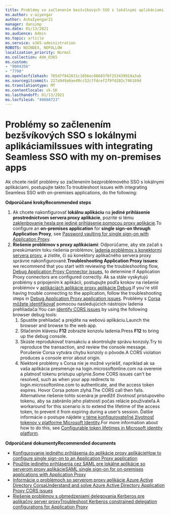 ```yaml
---
title: Problémy so začlenením bezšvíkových SSO s lokálnymi aplikáciami
ms.author: v-aiyengar
author: AshaIyengar21
manager: dansimp
ms.date: 01/13/2021
ms.audience: Admin
ms.topic: article
ms.service: o365-administration
ROBOTS: NOINDEX, NOFOLLOW
localization_priority: Normal
ms.collection: Adm_O365
ms.custom:
- "9004356"
- "7798"
ms.openlocfilehash: 785d7f842031c1056ec6868376f253439919a3ab
ms.sourcegitcommit: 227a949a6ae49cc52c7fdcef2f9fd202c746169d
ms.translationtype: MT
ms.contentlocale: sk-SK
ms.lasthandoff: 01/13/2021
ms.locfileid: "49868723"
---
```

# <a name="issues-with-integrating-seamless-sso-with-my-on-premises-apps"></a><span data-ttu-id="ab27b-102">Problémy so začlenením bezšvíkových SSO s lokálnymi aplikáciami</span><span class="sxs-lookup"><span data-stu-id="ab27b-102">Issues with integrating Seamless SSO with my on-premises apps</span></span>

<span data-ttu-id="ab27b-103">Ak chcete riešiť problémy so začlenením bezproblémového SSO s lokálnymi aplikáciami, postupujte takto:</span><span class="sxs-lookup"><span data-stu-id="ab27b-103">To troubleshoot issues with integrating Seamless SSO with on-premises applications, do the following:</span></span>

<span data-ttu-id="ab27b-104">**Odporúčané kroky**</span><span class="sxs-lookup"><span data-stu-id="ab27b-104">**Recommended steps**</span></span>

1. <span data-ttu-id="ab27b-105">Ak chcete nakonfigurovať **lokálnu aplikáciu** na **jediné prihlásenie prostredníctvom servera proxy aplikácie**, pozrite si tému [zaklenbovanie hesla pre jediné prihlásenie pomocou proxy aplikácie](https://docs.microsoft.com/azure/active-directory/manage-apps/application-proxy-configure-single-sign-on-password-vaulting).</span><span class="sxs-lookup"><span data-stu-id="ab27b-105">To configure an **on-premises application** for **single sign-on through Application Proxy**, see [Password vaulting for single sign-on with Application Proxy](https://docs.microsoft.com/azure/active-directory/manage-apps/application-proxy-configure-single-sign-on-password-vaulting).</span></span>
1. <span data-ttu-id="ab27b-106">**Riešenie problémov s proxy aplikáciami**: Odporúčame, aby ste začali s preskúmaním toku riešenia problémov, [ladenia problémov s konektormi servera proxy](https://docs.microsoft.com/azure/active-directory/manage-apps/application-proxy-debug-connectors), a zistite, či sú konektory aplikačného servera proxy správne nakonfigurované.</span><span class="sxs-lookup"><span data-stu-id="ab27b-106">**Troubleshooting Application Proxy issues**: we recommend that you start with reviewing the troubleshooting flow, [Debug Application Proxy Connector issues](https://docs.microsoft.com/azure/active-directory/manage-apps/application-proxy-debug-connectors), to determine if Application Proxy connectors are configured correctly.</span></span> <span data-ttu-id="ab27b-107">Ak sa stále vyskytujú problémy s pripojením k aplikácii, postupujte podľa krokov na riešenie problémov v [aplikáciách aplikácie proxy aplikácie Debug](https://docs.microsoft.com/azure/active-directory/manage-apps/application-proxy-debug-apps).</span><span class="sxs-lookup"><span data-stu-id="ab27b-107">If you're still having trouble connecting to the application, follow the troubleshooting steps in [Debug Application Proxy application issues](https://docs.microsoft.com/azure/active-directory/manage-apps/application-proxy-debug-apps).</span></span> <span data-ttu-id="ab27b-108">Problémy s [Corsa môžete identifikovať](https://docs.microsoft.com/azure/active-directory/manage-apps/application-proxy-understand-cors-issues#understand-and-identify-cors-issues) pomocou nasledujúcich nástrojov ladenia prehliadača:</span><span class="sxs-lookup"><span data-stu-id="ab27b-108">You can [identify CORS issues](https://docs.microsoft.com/azure/active-directory/manage-apps/application-proxy-understand-cors-issues#understand-and-identify-cors-issues) by using the following browser debug tools:</span></span>
    1. <span data-ttu-id="ab27b-109">Spustite prehliadač a prejdite na webovú aplikáciu.</span><span class="sxs-lookup"><span data-stu-id="ab27b-109">Launch the browser and browse to the web app.</span></span>
    1. <span data-ttu-id="ab27b-110">Stlačením klávesu **F12** zobrazte konzolu ladenia.</span><span class="sxs-lookup"><span data-stu-id="ab27b-110">Press **F12** to bring up the debug console.</span></span>
    1. <span data-ttu-id="ab27b-111">Skúste reprodukovať transakciu a skontrolujte správu konzoly.</span><span class="sxs-lookup"><span data-stu-id="ab27b-111">Try to reproduce the transaction, and review the console message.</span></span> <span data-ttu-id="ab27b-112">Porušenie Corsa vytvára chybu konzoly o pôvode.</span><span class="sxs-lookup"><span data-stu-id="ab27b-112">A CORS violation produces a console error about origin.</span></span>
    1. <span data-ttu-id="ab27b-113">Niektoré problémy s Corsa nie je možné vyriešiť, napríklad ak sa vaša aplikácia presmeruje na login.microsoftonline.com na overenie a platnosť tokenu prístupu uplynie.</span><span class="sxs-lookup"><span data-stu-id="ab27b-113">Some CORS issues can't be resolved, such as when your app redirects to login.microsoftonline.com to authenticate, and the access token expires.</span></span> <span data-ttu-id="ab27b-114">Hovor Corsa potom zlyhá.</span><span class="sxs-lookup"><span data-stu-id="ab27b-114">The CORS call then fails.</span></span> <span data-ttu-id="ab27b-115">Alternatívne riešenie tohto scenára je predĺžiť životnosť prístupového tokenu, aby sa zabránilo jeho platnosti počas relácie používateľa.</span><span class="sxs-lookup"><span data-stu-id="ab27b-115">A workaround for this scenario is to extend the lifetime of the access token, to prevent it from expiring during a user’s session.</span></span> <span data-ttu-id="ab27b-116">Ďalšie informácie o postupe nájdete [v téme konfigurovateľné životnosť tokenov v platforme Microsoft Identity](https://docs.microsoft.com/azure/active-directory/develop/active-directory-configurable-token-lifetimes).</span><span class="sxs-lookup"><span data-stu-id="ab27b-116">For more information about how to do this, see [Configurable token lifetimes in Microsoft identity platform](https://docs.microsoft.com/azure/active-directory/develop/active-directory-configurable-token-lifetimes).</span></span>

<span data-ttu-id="ab27b-117">**Odporúčané dokumenty**</span><span class="sxs-lookup"><span data-stu-id="ab27b-117">**Recommended documents**</span></span>

- [<span data-ttu-id="ab27b-118">Konfigurovanie jediného prihlásenia do aplikácie proxy aplikácie</span><span class="sxs-lookup"><span data-stu-id="ab27b-118">How to configure single sign-on to an Application Proxy application</span></span>](https://docs.microsoft.com/azure/active-directory/manage-apps/application-proxy-config-sso-how-to)
- [<span data-ttu-id="ab27b-119">Použitie jediného prihlásenia cez SAML pre lokálne aplikácie so serverom proxy aplikácie</span><span class="sxs-lookup"><span data-stu-id="ab27b-119">SAML single sign-on for on-premises applications with Application Proxy</span></span>](https://docs.microsoft.com/azure/active-directory/manage-apps/application-proxy-configure-single-sign-on-on-premises-apps)
- [<span data-ttu-id="ab27b-120">Informácie o problémoch so serverom proxy aplikácie Azure Active Directory Corsa</span><span class="sxs-lookup"><span data-stu-id="ab27b-120">Understand and solve Azure Active Directory Application Proxy CORS issues</span></span>](https://docs.microsoft.com/azure/active-directory/manage-apps/application-proxy-understand-cors-issues#solutions-for-application-proxy-cors-issues)
- [<span data-ttu-id="ab27b-121">Riešenie problémov s obmedzeniami delegovania Kerberos pre aplikačný server proxy</span><span class="sxs-lookup"><span data-stu-id="ab27b-121">Troubleshoot Kerberos constrained delegation configurations for Application Proxy</span></span>](https://docs.microsoft.com/azure/active-directory/manage-apps/application-proxy-back-end-kerberos-constrained-delegation-how-to)